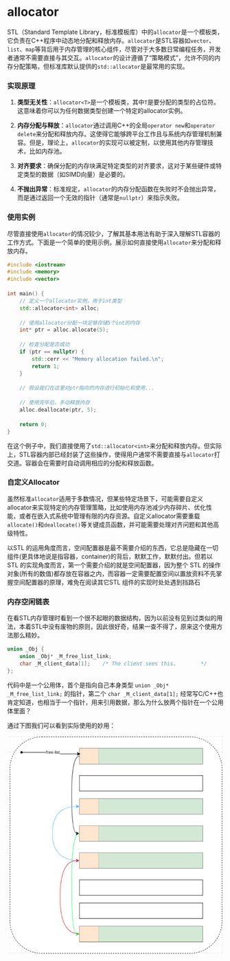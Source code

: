 
# allocator

STL（Standard Template Library，标准模板库）中的`allocator`是一个模板类，它负责在C++程序中动态地分配和释放内存。`allocator`是STL容器如`vector`、`list`、`map`等背后用于内存管理的核心组件，尽管对于大多数日常编程任务，开发者通常不需要直接与其交互。`allocator`的设计遵循了“策略模式”，允许不同的内存分配策略，但标准库默认提供的`std::allocator`是最常用的实现。

### 实现原理

1. **类型无关性**：`allocator<T>`是一个模板类，其中`T`是要分配的类型的占位符。这意味着你可以为任何数据类型创建一个特定的allocator实例。

2. **内存分配与释放**：`allocator`通过调用C++的全局`operator new`和`operator delete`来分配和释放内存。这使得它能够跨平台工作且与系统内存管理机制兼容。但是，理论上，`allocator`的实现可以被定制，以使用其他内存管理技术，比如内存池。

3. **对齐要求**：确保分配的内存块满足特定类型的对齐要求，这对于某些硬件或特定类型的数据（如SIMD向量）是必要的。

4. **不抛出异常**：标准规定，`allocator`的内存分配函数在失败时不会抛出异常，而是通过返回一个无效的指针（通常是`nullptr`）来指示失败。

### 使用实例

尽管直接使用`allocator`的情况较少，了解其基本用法有助于深入理解STL容器的工作方式。下面是一个简单的使用示例，展示如何直接使用`allocator`来分配和释放内存。

```cpp
#include <iostream>
#include <memory>
#include <vector>

int main() {
    // 定义一个allocator实例，用于int类型
    std::allocator<int> alloc;

    // 使用allocator分配一块足够存储5个int的内存
    int* ptr = alloc.allocate(5);

    // 检查分配是否成功
    if (ptr == nullptr) {
        std::cerr << "Memory allocation failed.\n";
        return 1;
    }

    // 假设我们在这里对ptr指向的内存进行初始化和使用...

    // 使用完毕后，手动释放内存
    alloc.deallocate(ptr, 5);

    return 0;
}
```

在这个例子中，我们直接使用了`std::allocator<int>`来分配和释放内存。但实际上，STL容器内部已经封装了这些操作，使得用户通常不需要直接与`allocator`打交道。容器会在需要时自动调用相应的分配和释放函数。

### 自定义Allocator

虽然标准`allocator`适用于多数情况，但某些特定场景下，可能需要自定义allocator来实现特定的内存管理策略，比如使用内存池减少内存碎片、优化性能，或者在嵌入式系统中管理有限的内存资源。自定义allocator需要重载`allocate()`和`deallocate()`等关键成员函数，并可能需要处理对齐问题和其他高级特性。

以STL 的运用角度而言，空间配置器是最不需要介绍的东西，它总是隐藏在一切组件(更具体地说是指容器，container)的背后，默默工作，默默付出。但若以 STL 的实现角度而言，第一个需要介绍的就是空间配置器，因为整个 STL 的操作对象(所有的数值)都存放在容器之内，而容器一定需要配置空间以置放资料不先掌握空间配置器的原理，难免在阅读其它STL 组件的实现时处处遇到挡路石


### 内存空闲链表


在看STL内存管理时看到一个很不起眼的数据结构，因为以前没有见到过类似的用法，本着STL中没有废物的原则，因此很好奇，结果一查不得了，原来这个使用方法那么精妙。

```cpp
union _Obj {
    union _Obj* _M_free_list_link;
    char _M_client_data[1];    /* The client sees this.        */
};
```

代码中是一个公用体，首个是指向自己本身类型 `union _Obj* _M_free_list_link;` 的指针，第二个 `char _M_client_data[1];` 经常写C/C++也肯定知道，也相当于一个指针，用来引用数据，那么为什么放两个指针在一个公用体里面？

通过下图我们可以看到实际使用的妙用：

![image-20240517231839326](image/image-20240517231839326.png)

